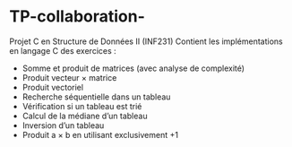 # TP-collaboration-
Projet C en Structure de Données II (INF231) 
Contient les implémentations en langage C des exercices :
- Somme et produit de matrices (avec analyse de complexité)
- Produit vecteur × matrice
- Produit vectoriel
- Recherche séquentielle dans un tableau
- Vérification si un tableau est trié
- Calcul de la médiane d’un tableau
- Inversion d’un tableau
- Produit a × b en utilisant exclusivement +1

